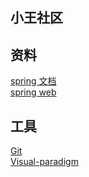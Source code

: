 ## 小王社区

## 资料
[spring 文档](https://spring.io/guides)   
[spring web](https://spring.io/guides/gs/serving-web-content/)
## 工具
[Git](https://git-scm.com/)   
[Visual-paradigm](https://www.visual-paradigm.com/cn/)